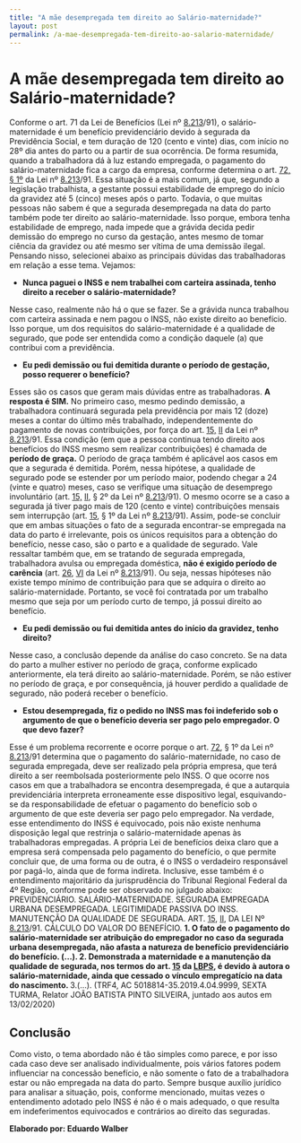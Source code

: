 ```yaml
---
title: "A mãe desempregada tem direito ao Salário-maternidade?"
layout: post
permalink: /a-mae-desempregada-tem-direito-ao-salario-maternidade/
---
```


# A mãe desempregada tem direito ao Salário-maternidade?
Conforme o art. 71 da Lei de Benefícios (Lei nº <a href="https://presrepublica.jusbrasil.com.br/legislacao/104108/lei-de-beneficios-da-previdencia-social-lei-8213-91" target="_blank">8.213</a>/91), o salário-maternidade é um benefício previdenciário devido à segurada da Previdência Social, e tem duração de 120 (cento e vinte) dias, com início no 28º dia antes do parto ou a partir de sua ocorrência.
De forma resumida, quando a trabalhadora dá à luz estando empregada, o pagamento do salário-maternidade fica a cargo da empresa, conforme determina o art. <a href="https://www.jusbrasil.com.br/topicos/11348179/artigo-72-da-lei-n-8213-de-24-de-julho-de-1991">72, § 1º</a> da Lei nº <a href="https://presrepublica.jusbrasil.com.br/legislacao/104108/lei-de-beneficios-da-previdencia-social-lei-8213-91">8.213</a>/91. Essa situação é a mais comum, já que, segundo a legislação trabalhista, a gestante possui estabilidade de emprego do início da gravidez até 5 (cinco) meses após o parto.
Todavia, o que muitas pessoas não sabem é que a segurada desempregada na data do parto também pode ter direito ao salário-maternidade. Isso porque, embora tenha estabilidade de emprego, nada impede que a grávida decida pedir demissão do emprego no curso da gestação, antes mesmo de tomar ciência da gravidez ou até mesmo ser vítima de uma demissão ilegal.
Pensando nisso, selecionei abaixo as principais dúvidas das trabalhadoras em relação a esse tema. Vejamos:


* **Nunca paguei o INSS e nem trabalhei com carteira assinada, tenho direito a receber o salário-maternidade?**

Nesse caso, realmente não há o que se fazer. Se a grávida nunca trabalhou com carteira assinada e nem pagou o INSS, não existe direito ao benefício. Isso porque, um dos requisitos do salário-maternidade é a qualidade de segurado, que pode ser entendida como a condição daquele (a) que contribui com a previdência.

* **Eu pedi demissão ou fui demitida durante o período de gestação, posso requerer o benefício?**

Esses são os casos que geram mais dúvidas entre as trabalhadoras. **A resposta é SIM.**
No primeiro caso, mesmo pedindo demissão, a trabalhadora continuará segurada pela previdência por mais 12 (doze) meses a contar do último mês trabalhado, independentemente do pagamento de novas contribuições, por força do art. <a href="https://www.jusbrasil.com.br/topicos/11359293/artigo-15-da-lei-n-8213-de-24-de-julho-de-1991">15,</a> <a href="https://www.jusbrasil.com.br/topicos/11359230/inciso-ii-do-artigo-15-da-lei-n-8213-de-24-de-julho-de-1991">II</a> da Lei nº <a href="https://presrepublica.jusbrasil.com.br/legislacao/104108/lei-de-beneficios-da-previdencia-social-lei-8213-91">8.213</a>/91. Essa condição (em que a pessoa continua tendo direito aos benefícios do INSS mesmo sem realizar contribuições) é chamada de **período de graça.**
O período de graça também é aplicável aos casos em que a segurada é demitida. Porém, nessa hipótese, a qualidade de segurado pode se estender por um período maior, podendo chegar a 24 (vinte e quatro) meses, caso se verifique uma situação de desemprego involuntário (art. <a href="https://www.jusbrasil.com.br/topicos/11359293/artigo-15-da-lei-n-8213-de-24-de-julho-de-1991">15,</a> <a href="https://www.jusbrasil.com.br/topicos/11359230/inciso-ii-do-artigo-15-da-lei-n-8213-de-24-de-julho-de-1991"> II</a>, § 2º da Lei nº <a href="https://presrepublica.jusbrasil.com.br/legislacao/104108/lei-de-beneficios-da-previdencia-social-lei-8213-91">8.213</a>/91). O mesmo ocorre se a caso a segurada já tiver pago mais de 120 (cento e vinte) contribuições mensais sem interrupção (art. <a href="https://www.jusbrasil.com.br/topicos/11359293/artigo-15-da-lei-n-8213-de-24-de-julho-de-1991">15</a>, § 1º da Lei nº <a href="https://presrepublica.jusbrasil.com.br/legislacao/104108/lei-de-beneficios-da-previdencia-social-lei-8213-91">8.213</a>/91).
Assim, pode-se concluir que em ambas situações o fato de a segurada encontrar-se empregada na data do parto é irrelevante, pois os únicos requisitos para a obtenção do benefício, nesse caso, são o parto e a qualidade de segurado.
Vale ressaltar também que, em se tratando de segurada empregada, trabalhadora avulsa ou empregada doméstica, <b>não é exigido período de carência</b> (art. <a href="https://www.jusbrasil.com.br/topicos/11355745/artigo-26-da-lei-n-8213-de-24-de-julho-de-1991">26</a>, <a href="https://www.jusbrasil.com.br/topicos/11355504/inciso-vi-do-artigo-26-da-lei-n-8213-de-24-de-julho-de-1991">VI</a> da Lei nº <a href="https://presrepublica.jusbrasil.com.br/legislacao/104108/lei-de-beneficios-da-previdencia-social-lei-8213-91">8.213</a>/91). Ou seja, nessas hipóteses não existe tempo mínimo de contribuição para que se adquira o direito ao salário-maternidade. Portanto, se você foi contratada por um trabalho mesmo que seja por um período curto de tempo, já possui direito ao benefício.


* **Eu pedi demissão ou fui demitida antes do início da gravidez, tenho direito?**

Nesse caso, a conclusão depende da análise do caso concreto. Se na data do parto a mulher estiver no período de graça, conforme explicado anteriormente, ela terá direito ao salário-maternidade. Porém, se não estiver no período de graça, e por consequência, já houver perdido a qualidade de segurado, não poderá receber o benefício.

* **Estou desempregada, fiz o pedido no INSS mas foi indeferido sob o argumento de que o benefício deveria ser pago pelo empregador. O que devo fazer?**

Esse é um problema recorrente e ocorre porque o art. <a href="https://www.jusbrasil.com.br/topicos/11348179/artigo-72-da-lei-n-8213-de-24-de-julho-de-1991">72</a>, § 1º da Lei nº <a href="https://presrepublica.jusbrasil.com.br/legislacao/104108/lei-de-beneficios-da-previdencia-social-lei-8213-91">8.213</a>/91 determina que o pagamento do salário-maternidade, no caso de segurada empregada, deve ser realizado pela própria empresa, que terá direito a ser reembolsada posteriormente pelo INSS.
O que ocorre nos casos em que a trabalhadora se encontra desempregada, é que a autarquia previdenciária interpreta erroneamente esse dispositivo legal, esquivando-se da responsabilidade de efetuar o pagamento do benefício sob o argumento de que este deveria ser pago pelo empregador.
Na verdade, esse entendimento do INSS é equivocado, pois não existe nenhuma disposição legal que restrinja o salário-maternidade apenas às trabalhadoras empregadas. A própria Lei de benefícios deixa claro que a empresa será compensada pelo pagamento do benefício, o que permite concluir que, de uma forma ou de outra, é o INSS o verdadeiro responsável por pagá-lo, ainda que de forma indireta. Inclusive, esse também é o entendimento majoritário da jurisprudência do Tribunal Regional Federal da 4º Região, conforme pode ser observado no julgado abaixo:
PREVIDENCIÁRIO. SALÁRIO-MATERNIDADE. SEGURADA EMPREGADA URBANA DESEMPREGADA. LEGITIMIDADE PASSIVA DO INSS. MANUTENÇÃO DA QUALIDADE DE SEGURADA. ART. <a href="https://www.jusbrasil.com.br/topicos/11359293/artigo-15-da-lei-n-8213-de-24-de-julho-de-1991">15</a>, <a href="https://www.jusbrasil.com.br/topicos/11359230/inciso-ii-do-artigo-15-da-lei-n-8213-de-24-de-julho-de-1991"> II</a>, DA LEI Nº <a href="https://presrepublica.jusbrasil.com.br/legislacao/104108/lei-de-beneficios-da-previdencia-social-lei-8213-91">8.213</a>/91. CÁLCULO DO VALOR DO BENEFÍCIO. <b> 1. O fato de o pagamento do salário-maternidade ser atribuição do empregador no caso da segurada urbana desempregada, não afasta a natureza de benefício previdenciário do benefício. (…). 2. Demonstrada a maternidade e a manutenção da qualidade de segurada, nos termos do art. <a href="https://www.jusbrasil.com.br/topicos/11359293/artigo-15-da-lei-n-8213-de-24-de-julho-de-1991">15</a> da <a href="https://presrepublica.jusbrasil.com.br/legislacao/104108/lei-de-beneficios-da-previdencia-social-lei-8213-91">LBPS</a>, é devido à autora o salário-maternidade, ainda que cessado o vínculo empregatício na data do nascimento. </b> 3.(…). (TRF4, AC 5018814-35.2019.4.04.9999, SEXTA TURMA, Relator JOÃO BATISTA PINTO SILVEIRA, juntado aos autos em 13/02/2020)

## Conclusão
Como visto, o tema abordado não é tão simples como parece, e por isso cada caso deve ser analisado individualmente, pois vários fatores podem influenciar na concessão benefício, e não somente o fato de a trabalhadora estar ou não empregada na data do parto. Sempre busque auxílio jurídico para analisar a situação, pois, conforme mencionado, muitas vezes o entendimento adotado pelo INSS é não é o mais adequado, o que resulta em indeferimentos equivocados e contrários ao direito das seguradas.

**Elaborado por: Eduardo Walber**
